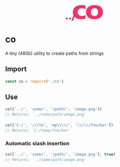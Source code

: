 <p align="center"> <img src="co.png" width="auto" height="50px" alt="'co' logo" /> </p>

# co
A tiny (480b) utility to create paths from strings

## Import
```js
const co = require('./co')
```

## Use
```js
co(['../', 'some/', '/path/', 'image.png'])
// Returns: '../some/path/image.png'

co(['C:/', '///te', 'mp\\\\/', '\\/\\/foo/bar'])
// Returns: 'C:/temp/foo/bar'
```

### Automatic slash insertion
```js
co(['../', 'some/', '/path/', 'image.png'], true)
// Returns: '../some/path/image.png'
```
